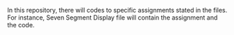 In this repository, there will codes to specific assignments stated in the files. For instance, Seven Segment Display file will contain the assignment and the code.
